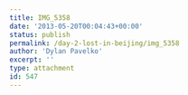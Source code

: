 ```yaml
---
title: IMG_5358
date: '2013-05-20T00:04:43+00:00'
status: publish
permalink: /day-2-lost-in-beijing/img_5358
author: 'Dylan Pavelko'
excerpt: ''
type: attachment
id: 547
---
```

<!DOCTYPE html PUBLIC "-//W3C//DTD HTML 4.0 Transitional//EN" "http://www.w3.org/TR/REC-html40/loose.dtd">
<?xml encoding="UTF-8">
